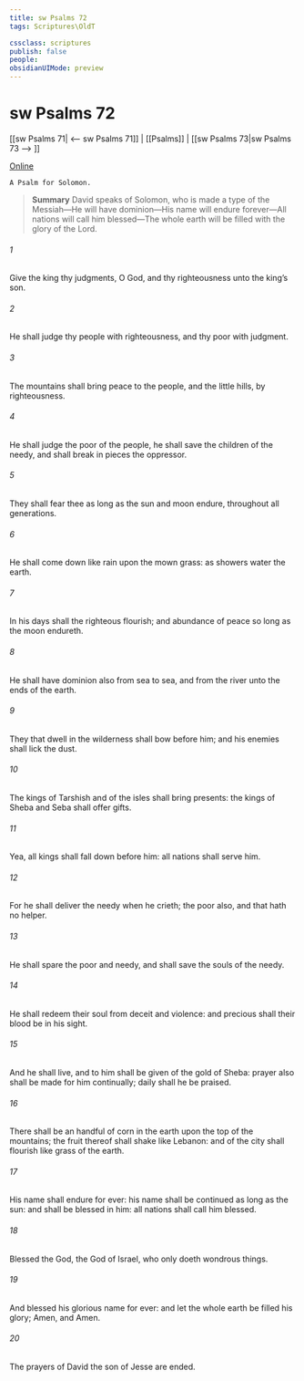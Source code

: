 ```yaml
---
title: sw Psalms 72
tags: Scriptures\OldT

cssclass: scriptures
publish: false
people:
obsidianUIMode: preview
---
```


# sw Psalms 72
[[sw Psalms 71| <-- sw Psalms 71]] | [[Psalms]] | [[sw Psalms 73|sw Psalms 73 --> ]]

[Online](https://churchofjesuschrist.org/study/scriptures/ot/ps/72?lang=eng)

```
A Psalm for Solomon.
```

> __Summary__
David speaks of Solomon, who is made a type of the Messiah—He will have dominion—His name will endure forever—All nations will call him blessed—The whole earth will be filled with the glory of the Lord.

###### 1 
Give the king thy judgments, O God, and thy righteousness unto the king’s son.

###### 2 
He shall judge thy people with righteousness, and thy poor with judgment.

###### 3 
The mountains shall bring peace to the people, and the little hills, by righteousness.

###### 4 
He shall judge the poor of the people, he shall save the children of the needy, and shall break in pieces the oppressor.

###### 5 
They shall fear thee as long as the sun and moon endure, throughout all generations.

###### 6 
He shall come down like rain upon the mown grass: as showers  water the earth.

###### 7 
In his days shall the righteous flourish; and abundance of peace so long as the moon endureth.

###### 8 
He shall have dominion also from sea to sea, and from the river unto the ends of the earth.

###### 9 
They that dwell in the wilderness shall bow before him; and his enemies shall lick the dust.

###### 10 
The kings of Tarshish and of the isles shall bring presents: the kings of Sheba and Seba shall offer gifts.

###### 11 
Yea, all kings shall fall down before him: all nations shall serve him.

###### 12 
For he shall deliver the needy when he crieth; the poor also, and  that hath no helper.

###### 13 
He shall spare the poor and needy, and shall save the souls of the needy.

###### 14 
He shall redeem their soul from deceit and violence: and precious shall their blood be in his sight.

###### 15 
And he shall live, and to him shall be given of the gold of Sheba: prayer also shall be made for him continually;  daily shall he be praised.

###### 16 
There shall be an handful of corn in the earth upon the top of the mountains; the fruit thereof shall shake like Lebanon: and  of the city shall flourish like grass of the earth.

###### 17 
His name shall endure for ever: his name shall be continued as long as the sun: and  shall be blessed in him: all nations shall call him blessed.

###### 18 
Blessed  the  God, the God of Israel, who only doeth wondrous things.

###### 19 
And blessed  his glorious name for ever: and let the whole earth be filled  his glory; Amen, and Amen.

###### 20 
The prayers of David the son of Jesse are ended.


